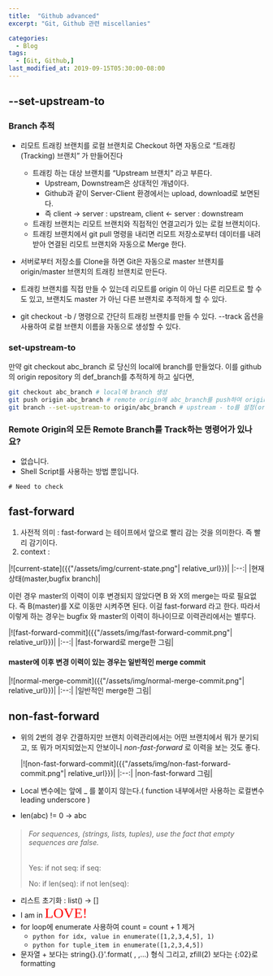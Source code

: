 ```yaml
---
title:  "Github advanced"
excerpt: "Git, Github 관련 miscellanies"

categories:
  - Blog
tags:
  - [Git, Github,]
last_modified_at: 2019-09-15T05:30:00-08:00
---
```


## --set-upstream-to
### Branch 추적

* 리모트 트래킹 브랜치를 로컬 브랜치로 Checkout 하면 자동으로 “트래킹(Tracking) 브랜치” 가 만들어진다
    * 트래킹 하는 대상 브랜치를 “Upstream 브랜치” 라고 부른다.
        - Upstream, Downstream은 상대적인 개념이다.
        - Github과 같이 Server-Client 환경에서는 upload, download로 보면된다.
        - 즉 client -> server : upstream, client <- server : downstream
    * 트래킹 브랜치는 리모트 브랜치와 직접적인 연결고리가 있는 로컬 브랜치이다. 
    * 트래킹 브랜치에서 git pull 명령을 내리면 리모트 저장소로부터 데이터를 내려받아 연결된 리모트 브랜치와 자동으로 Merge 한다.

* 서버로부터 저장소를 Clone을 하면 Git은 자동으로 master 브랜치를 origin/master 브랜치의 트래킹 브랜치로 만든다. 
* 트래킹 브랜치를 직접 만들 수 있는데 리모트를 origin 이 아닌 다른 리모트로 할 수도 있고, 브랜치도 master 가 아닌 다른 브랜치로 추적하게 할 수 있다. 
* git checkout -b <branch> <remote>/<branch> 명령으로 간단히 트래킹 브랜치를 만들 수 있다. --track 옵션을 사용하여 로컬 브랜치 이름을 자동으로 생성할 수 있다.

### set-upstream-to
만약 git checkout abc_branch 로 당신의 local에 branch를 만들었다.
이를 github의 origin repository 의 def_branch를 추적하게 하고 싶다면,
```bash
git checkout abc_branch # local에 branch 생성
git push origin abc_branch # remote origin에 abc_branch를 push하여 origin에도 branch 생성, 이미 생성된 branch라면 이부분은 생략 가능.
git branch --set-upstream-to origin/abc_branch # upstream - to를 설정(origin/abc_branch로.)
```

### Remote Origin의 모든 Remote Branch를 Track하는 명령어가 있나요?
* 없습니다.
* Shell Script를 사용하는 방법 뿐입니다.
```
# Need to check
```


## fast-forward
1. 사전적 의미 : fast-forward 는 테이프에서 앞으로 빨리 감는 것을 의미한다. 즉 빨리 감기이다.
2. context  : 

|![current-state]({{"/assets/img/current-state.png"| relative_url}})|
|:--:|
|현재 상태(master,bugfix branch)|

이런 경우 master의 이력이 이후 변경되지 않았다면 B 와 X의 merge는 따로 필요없다.
즉 B(master)를 X로 이동만 시켜주면 된다. 이걸 fast-forward 라고 한다.
따라서 이렇게 하는 경우는 bugfix 와 master의 이력이 하나이므로 이력관리에서는 별루다.

|![fast-forward-commit]({{"/assets/img/fast-forward-commit.png"| relative_url}})|
|:--:|
|fast-forward로 merge한 그림|

#### master에 이후 변경 이력이 있는 경우는 일반적인 merge commit

|![normal-merge-commit]({{"/assets/img/normal-merge-commit.png"| relative_url}})|
|:--:|
|일반적인 merge한 그림|

## non-fast-forward 
* 위의 2번의 경우 간결하지만 브랜치 이력관리에서는 어떤 브랜치에서 뭐가 분기되고, 또 뭐가 머지되었는지 안보이니 *non-fast-forward* 로 이력을 보는 것도 좋다.
  
   |![non-fast-forward-commit]({{"/assets/img/non-fast-forward-commit.png"| relative_url}})|
   |:--:|
   |non-fast-forward 그림|
              
              




* Local 변수에는 앞에 _ 를 붙이지 않는다.( function 내부에서만 사용하는 로컬변수 leading underscore )
* len(abc) != 0 -> abc
> ###### For sequences, (strings, lists, tuples), use the fact that empty sequences are false.
>
>Yes: if not seq:
>if seq:
>
>No: if len(seq):
>if not len(seq):

* 리스트 초기화 : list() -> []
* I am in <span style="font-family:Papyrus; font-size:2em; color:red">LOVE!</span>
* for loop에 enumerate 사용하여 count = count + 1 제거
  * ```python for idx, value in enumerate([1,2,3,4,5], 1) ```
  * ```python for tuple_item in enumerate([1,2,3,4,5])```
* 문자열 + 보다는 string{}.{}'.format( , ,...) 형식 그리고, zfill(2) 보다는 {:02}로 formatting